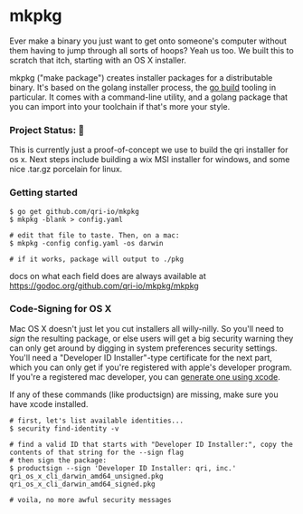 # mkpkg

Ever make a binary you just want to get onto someone's computer without them having to jump through all sorts of hoops? Yeah us too. We built this to scratch that itch, starting with an OS X installer.

mkpkg ("make package") creates installer packages for a distributable binary. It's based on the golang installer process, the [go build](https://github.com/golang/build) tooling in particular. It comes with a command-line utility, and a golang package that you can import into your toolchain if that's more your style.

### Project Status: :construction:
This is currently just a proof-of-concept we use to build the qri installer for os x. Next steps include building a wix MSI installer for windows, and some nice .tar.gz porcelain for linux.


### Getting started
```shell
$ go get github.com/qri-io/mkpkg
$ mkpkg -blank > config.yaml

# edit that file to taste. Then, on a mac:
$ mkpkg -config config.yaml -os darwin

# if it works, package will output to ./pkg
```

docs on what each field does are always available at https://godoc.org/github.com/qri-io/mkpkg/mkpkg


### Code-Signing for OS X
Mac OS X doesn't just let you cut installers all willy-nilly. So you'll need to _sign_ the resulting package, or else users will get a big security warning they can only get around by digging in system preferences security settings. You'll need a "Developer ID Installer"-type certificate for the next part, which you can only get if you're registered with apple's developer program. If you're a registered mac developer, you can [generate one using xcode](https://help.apple.com/developer-account/#/deveedc0daa0).

If any of these commands (like productsign) are missing, make sure you have xcode installed.

```shell
# first, let's list available identities...
$ security find-identity -v

# find a valid ID that starts with "Developer ID Installer:", copy the contents of that string for the --sign flag
# then sign the package:
$ productsign --sign 'Developer ID Installer: qri, inc.' qri_os_x_cli_darwin_amd64_unsigned.pkg qri_os_x_cli_darwin_amd64_signed.pkg

# voila, no more awful security messages
```